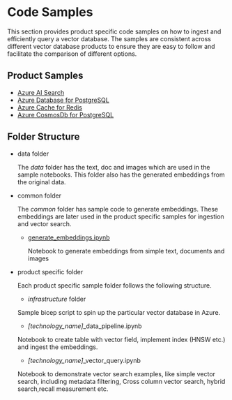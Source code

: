 # Code Samples

This section provides product specific code samples on how to ingest and efficiently query a vector database. The samples are consistent across different vector database products to ensure they are easy to follow and facilitate the comparison of different options.

## Product Samples
- [Azure AI Search](./azure_ai_search/README.md)
- [Azure Database for PostgreSQL](azure_postgresql/README.md)
- [Azure Cache for Redis](./azure_redis_cache/README.md)
- [Azure CosmosDb for PostgreSQL](./azure_cosmosdb_postgresql/README.md)

## Folder Structure

- data folder

  The *data* folder has the text, doc and images which are used in the sample notebooks. This folder also has the generated embeddings from the original data.

- common folder

  The *common* folder has sample code to generate embeddings. These embeddings are later used in the product specific samples for ingestion and vector search.

    - [generate_embeddings.ipynb](./common/generate_embeddings.ipynb)

      Notebook to generate embeddings from simple text, documents and images

- product specific folder

    Each product specific sample folder follows the following structure.

    - _infrastructure_ folder

    Sample bicep script to spin up the particular vector database in Azure.
    - *[technology_name]*_data_pipeline.ipynb

    Notebook to create table with vector field, implement index (HNSW etc.) and ingest the embeddings.

    - *[technology_name]*_vector_query.ipynb

    Notebook to demonstrate vector search examples, like simple vector search, including metadata filtering, Cross column vector search, hybrid search,recall measurement etc.
